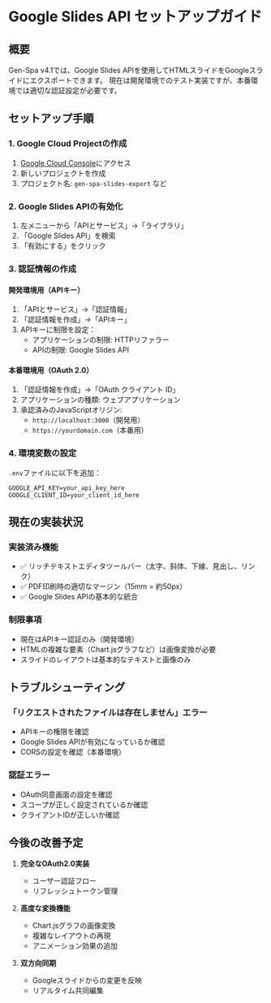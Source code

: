 # Google Slides API セットアップガイド

## 概要
Gen-Spa v4.1では、Google Slides APIを使用してHTMLスライドをGoogleスライドにエクスポートできます。
現在は開発環境でのテスト実装ですが、本番環境では適切な認証設定が必要です。

## セットアップ手順

### 1. Google Cloud Projectの作成

1. [Google Cloud Console](https://console.cloud.google.com/)にアクセス
2. 新しいプロジェクトを作成
3. プロジェクト名: `gen-spa-slides-export` など

### 2. Google Slides APIの有効化

1. 左メニューから「APIとサービス」→「ライブラリ」
2. 「Google Slides API」を検索
3. 「有効にする」をクリック

### 3. 認証情報の作成

#### 開発環境用（APIキー）
1. 「APIとサービス」→「認証情報」
2. 「認証情報を作成」→「APIキー」
3. APIキーに制限を設定：
   - アプリケーションの制限: HTTPリファラー
   - APIの制限: Google Slides API

#### 本番環境用（OAuth 2.0）
1. 「認証情報を作成」→「OAuth クライアント ID」
2. アプリケーションの種類: ウェブアプリケーション
3. 承認済みのJavaScriptオリジン:
   - `http://localhost:3000`（開発用）
   - `https://yourdomain.com`（本番用）

### 4. 環境変数の設定

`.env`ファイルに以下を追加：
```
GOOGLE_API_KEY=your_api_key_here
GOOGLE_CLIENT_ID=your_client_id_here
```

## 現在の実装状況

### 実装済み機能
- ✅ リッチテキストエディタツールバー（太字、斜体、下線、見出し、リンク）
- ✅ PDF印刷時の適切なマージン（15mm = 約50px）
- ✅ Google Slides APIの基本的な統合

### 制限事項
- 現在はAPIキー認証のみ（開発環境）
- HTMLの複雑な要素（Chart.jsグラフなど）は画像変換が必要
- スライドのレイアウトは基本的なテキストと画像のみ

## トラブルシューティング

### 「リクエストされたファイルは存在しません」エラー
- APIキーの権限を確認
- Google Slides APIが有効になっているか確認
- CORSの設定を確認（本番環境）

### 認証エラー
- OAuth同意画面の設定を確認
- スコープが正しく設定されているか確認
- クライアントIDが正しいか確認

## 今後の改善予定

1. **完全なOAuth2.0実装**
   - ユーザー認証フロー
   - リフレッシュトークン管理

2. **高度な変換機能**
   - Chart.jsグラフの画像変換
   - 複雑なレイアウトの再現
   - アニメーション効果の追加

3. **双方向同期**
   - Googleスライドからの変更を反映
   - リアルタイム共同編集
